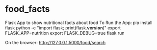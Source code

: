# food_facts
Flask App to show nutritional facts about food
To Run the App:
  pip install flask
  python -c "import flask; print(flask.__version__)"
  export FLASK_APP=nutrition
  export FLASK_DEBUG=true
  flask run
  
On the browser:
   http://127.0.0.1:5000/food/search
